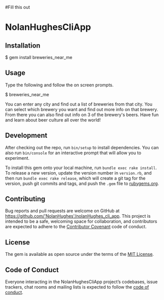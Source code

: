 #Fill this out
# NolanHughesCliApp

## Installation

  $ gem install breweries_near_me

## Usage

Type the following and follow the on screen prompts.

$ breweries_near_me

You can enter any city and find out a list of breweries from that city. You can select which brewery you want and find out more info on that brewery. From there you can also find out info on 3 of the brewery's beers. Have fun and learn about beer culture all over the world!

## Development

After checking out the repo, run `bin/setup` to install dependencies. You can also run `bin/console` for an interactive prompt that will allow you to experiment.

To install this gem onto your local machine, run `bundle exec rake install`. To release a new version, update the version number in `version.rb`, and then run `bundle exec rake release`, which will create a git tag for the version, push git commits and tags, and push the `.gem` file to [rubygems.org](https://rubygems.org).

## Contributing

Bug reports and pull requests are welcome on GitHub at https://github.com/'NolanHughes'/nolanHughes_cli_app. This project is intended to be a safe, welcoming space for collaboration, and contributors are expected to adhere to the [Contributor Covenant](http://contributor-covenant.org) code of conduct.

## License

The gem is available as open source under the terms of the [MIT License](https://opensource.org/licenses/MIT).

## Code of Conduct

Everyone interacting in the NolanHughesCliApp project’s codebases, issue trackers, chat rooms and mailing lists is expected to follow the [code of conduct](https://github.com/'NolanHughes'/nolanHughes_cli_app/blob/master/CODE_OF_CONDUCT.md).

